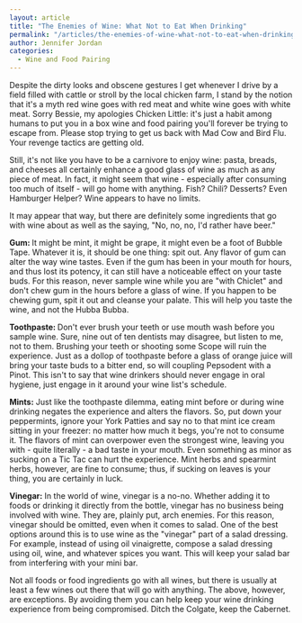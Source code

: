 ```yaml
---
layout: article
title: "The Enemies of Wine: What Not to Eat When Drinking"
permalink: "/articles/the-enemies-of-wine-what-not-to-eat-when-drinking"
author: Jennifer Jordan
categories:
  - Wine and Food Pairing
---
```


<p>Despite the dirty looks and obscene gestures I get whenever I drive by a field filled with cattle or stroll by the local chicken farm, I stand by the notion that it's a myth red wine goes with red meat and white wine goes with white meat. Sorry Bessie, my apologies Chicken Little: it's just a habit among humans to put you in a box wine and food pairing you'll forever be trying to escape from. Please stop trying to get us back with Mad Cow and Bird Flu. Your revenge tactics are getting old.</p>
<p>Still, it's not like you have to be a carnivore to enjoy wine: pasta, breads, and cheeses all certainly enhance a good glass of wine as much as any piece of meat. In fact, it might seem that wine - especially after consuming too much of itself - will go home with anything. Fish? Chili? Desserts? Even Hamburger Helper? Wine appears to have no limits.</p>
<p>It may appear that way, but there are definitely some ingredients that go with wine about as well as the saying, "No, no, no, I'd rather have beer."</p>
<p><strong>Gum: </strong>It might be mint, it might be grape, it might even be a foot of Bubble Tape. Whatever it is, it should be one thing: spit out. Any flavor of gum can alter the way wine tastes. Even if the gum has been in your mouth for hours, and thus lost its potency, it can still have a noticeable effect on your taste buds. For this reason, never sample wine while you are "with Chiclet" and don't chew gum in the hours before a glass of wine. If you happen to be chewing gum, spit it out and cleanse your palate. This will help you taste the wine, and not the Hubba Bubba.</p>
<p><strong>Toothpaste: </strong>Don't ever brush your teeth or use mouth wash before you sample wine. Sure, nine out of ten dentists may disagree, but listen to me, not to them. Brushing your teeth or shooting some Scope will ruin the experience. Just as a dollop of toothpaste before a glass of orange juice will bring your taste buds to a bitter end, so will coupling Pepsodent with a Pinot. This isn't to say that wine drinkers should never engage in oral hygiene, just engage in it around your wine list's schedule.</p>
<p><strong>Mints:</strong> Just like the toothpaste dilemma, eating mint before or during wine drinking negates the experience and alters the flavors. So, put down your peppermints, ignore your York Patties and say no to that mint ice cream sitting in your freezer: no matter how much it begs, you're not to consume it. The flavors of mint can overpower even the strongest wine, leaving you with - quite literally - a bad taste in your mouth. Even something as minor as sucking on a Tic Tac can hurt the experience. Mint herbs and spearmint herbs, however, are fine to consume; thus, if sucking on leaves is your thing, you are certainly in luck. &nbsp;</p>
<p><strong>Vinegar:</strong> In the world of wine, vinegar is a no-no. Whether adding it to foods or drinking it directly from the bottle, vinegar has no business being involved with wine. They are, plainly put, arch enemies. For this reason, vinegar should be omitted, even when it comes to salad. One of the best options around this is to use wine as the "vinegar" part of a salad dressing.&nbsp; For example, instead of using oil vinaigrette, compose a salad dressing using oil, wine, and whatever spices you want. This will keep your salad bar from interfering with your mini bar.</p>
<p>Not all foods or food ingredients go with all wines, but there is usually at least a few wines out there that will go with anything. The above, however, are exceptions. By avoiding them you can help keep your wine drinking experience from being compromised. Ditch the Colgate, keep the Cabernet.</p>
<p>&nbsp;</p>
